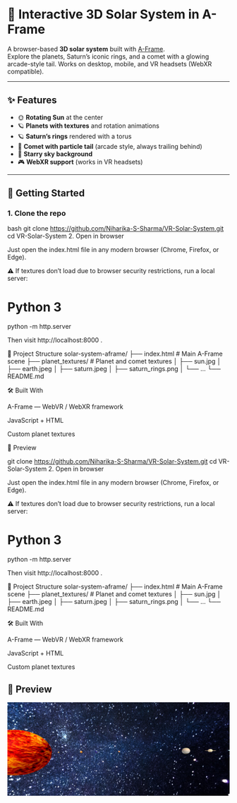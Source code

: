 # 🌌 Interactive 3D Solar System in A-Frame

A browser-based **3D solar system** built with [A-Frame](https://aframe.io).  
Explore the planets, Saturn’s iconic rings, and a comet with a glowing arcade-style tail. Works on desktop, mobile, and VR headsets (WebXR compatible).  

---

## ✨ Features

- 🌞 **Rotating Sun** at the center  
- 🪐 **Planets with textures** and rotation animations  
- 🪐 **Saturn’s rings** rendered with a torus  
- 💫 **Comet with particle tail** (arcade style, always trailing behind)  
- 🌌 **Starry sky background**  
- 🎮 **WebXR support** (works in VR headsets)  

---

## 🚀 Getting Started

### 1. Clone the repo
bash
git clone https://github.com/Niharika-S-Sharma/VR-Solar-System.git
cd VR-Solar-System
2. Open in browser

Just open the index.html file in any modern browser (Chrome, Firefox, or Edge).

⚠️ If textures don’t load due to browser security restrictions, run a local server:

# Python 3
python -m http.server


Then visit http://localhost:8000
.

📂 Project Structure
solar-system-aframe/
├── index.html              # Main A-Frame scene
├── planet_textures/        # Planet and comet textures
│   ├── sun.jpg
│   ├── earth.jpeg
│   ├── saturn.jpeg
│   ├── saturn_rings.png
│   └── ...
└── README.md

🛠️ Built With

A-Frame
 — WebVR / WebXR framework

JavaScript + HTML

Custom planet textures

📸 Preview

git clone https://github.com/Niharika-S-Sharma/VR-Solar-System.git
cd VR-Solar-System
2. Open in browser

Just open the index.html file in any modern browser (Chrome, Firefox, or Edge).

⚠️ If textures don’t load due to browser security restrictions, run a local server:

# Python 3
python -m http.server


Then visit http://localhost:8000
.

📂 Project Structure
solar-system-aframe/
├── index.html              # Main A-Frame scene
├── planet_textures/        # Planet and comet textures
│   ├── sun.jpg
│   ├── earth.jpeg
│   ├── saturn.jpeg
│   ├── saturn_rings.png
│   └── ...
└── README.md

🛠️ Built With

A-Frame
 — WebVR / WebXR framework

JavaScript + HTML

Custom planet textures

## 📸 Preview

![Solar System Preview](https://github.com/Niharika-S-Sharma/VR-Solar-System/blob/main/assets/preview.png?raw=true)


